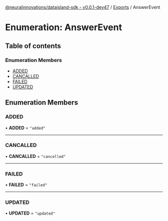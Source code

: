 [@neuralinnovations/dataisland-sdk - v0.0.1-dev47](../../README.md) / [Exports](../modules.md) / AnswerEvent

# Enumeration: AnswerEvent

## Table of contents

### Enumeration Members

- [ADDED](AnswerEvent.md#added)
- [CANCALLED](AnswerEvent.md#cancalled)
- [FAILED](AnswerEvent.md#failed)
- [UPDATED](AnswerEvent.md#updated)

## Enumeration Members

### ADDED

• **ADDED** = ``"added"``

___

### CANCALLED

• **CANCALLED** = ``"cancelled"``

___

### FAILED

• **FAILED** = ``"failed"``

___

### UPDATED

• **UPDATED** = ``"updated"``
